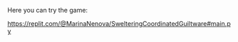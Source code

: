 Here you can try the game:

https://replit.com/@MarinaNenova/SwelteringCoordinatedGuiltware#main.py
